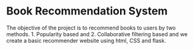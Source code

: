 # Book Recommendation System
The objective of the project is to recommend books to users by two methods. 1. Popularity based and 2. Collaborative filtering based and we create a basic recommender website using html, CSS and flask.
